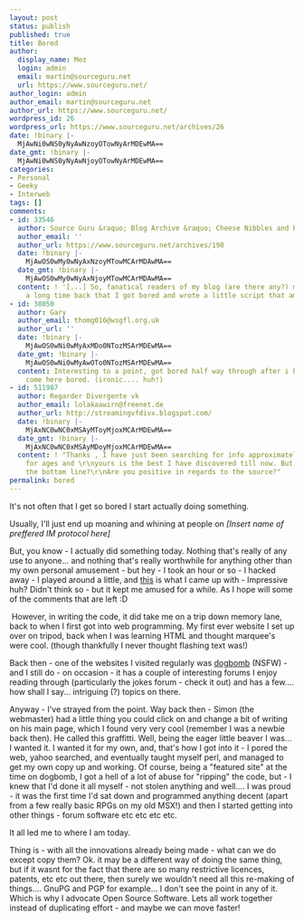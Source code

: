 ```yaml
---
layout: post
status: publish
published: true
title: Bored
author:
  display_name: Mez
  login: admin
  email: martin@sourceguru.net
  url: https://www.sourceguru.net/
author_login: admin
author_email: martin@sourceguru.net
author_url: https://www.sourceguru.net/
wordpress_id: 26
wordpress_url: https://www.sourceguru.net/archives/26
date: !binary |-
  MjAwNi0wNS0yNyAwNzoyOTowNyArMDEwMA==
date_gmt: !binary |-
  MjAwNi0wNS0yNyAwNjoyOTowNyArMDEwMA==
categories:
- Personal
- Geeky
- Interweb
tags: []
comments:
- id: 33546
  author: Source Guru &raquo; Blog Archive &raquo; Cheese Nibbles and Podcasts
  author_email: ''
  author_url: https://www.sourceguru.net/archives/198
  date: !binary |-
    MjAwOS0wMy0wNyAxNzoyMTowMCArMDAwMA==
  date_gmt: !binary |-
    MjAwOS0wMy0wNyAxNjoyMTowMCArMDAwMA==
  content: ! '[...] So, fanatical readers of my blog (are there any?) may remember
    a long time back that I got bored and wrote a little script that amused me. [...]'
- id: 38050
  author: Gary
  author_email: thomg016@wsgfl.org.uk
  author_url: ''
  date: !binary |-
    MjAwOS0wNi0wMyAxMDo0NTozMSArMDEwMA==
  date_gmt: !binary |-
    MjAwOS0wNi0wMyAwOTo0NTozMSArMDEwMA==
  content: Interesting to a point, got bored half way through after i had already
    come here bored. (ironic.... huh!)
- id: 511987
  author: Regarder Divergente vk
  author_email: lolakaawirn@freenet.de
  author_url: http://streamingvfdivx.blogspot.com/
  date: !binary |-
    MjAxNC0wNC0xMSAyMToyMjoxMCArMDEwMA==
  date_gmt: !binary |-
    MjAxNC0wNC0xMSAyMDoyMjoxMCArMDEwMA==
  content: ! "Thanks , I have just been searching for info approximately this topic
    for ages and \r\nyours is the best I have discovered till now. But, what about
    the bottom line?\r\nAre you positive in regards to the source?"
permalink: bored
---
```

<p>It's not often that I get so bored I start actually doing something.</p>
<p>Usually, I'll just end up moaning and whining at people on <em>[Insert name of preffered IM protocol here]</em></p>
<p>But, you know - I actually did something today. Nothing that's really of any use to anyone... and nothing that's really worthwhile for anything other than my own personal amusement - but hey - I took an hour or so - I hacked away - I played around a little, and <a href="http://www.cheesenibbles.com/" target="_blank">this</a> is what I came up with - Impressive huh? Didn't think so - but it kept me amused for a while. As I hope will some of the comments that are left :D</p>
<p> However, in writing the code, it did take me on a trip down memory lane, back to when I first got into web programming. My first ever website I set up over on tripod, back when I was learning HTML and thought marquee's were cool. (though thankfully I never thought flashing text was!)</p>
<p>Back then - one of the websites I visited regularly was <a href="http://www.dogbomb.co.uk/">dogbomb</a> (NSFW) - and I still do - on occasion - it has a couple of interesting forums I enjoy reading through (particularly the jokes forum - check it out) and has a few.... how shall I say... intriguing (?) topics on there.</p>
<p>Anyway - I've strayed from the point. Way back then - Simon (the webmaster) had a little thing you could click on and change a bit of writing on his main page, which I found very very cool (remember I was a newbie back then). He called this graffitti. Well, being the eager little beaver I was... I wanted it. I wanted it for my own, and, that's how I got into it - I pored the web, yahoo searched, and eventually taught myself perl, and managed to get my own copy up and working. Of course, being a "featured site" at the time on dogbomb, I got a hell of a lot of abuse for "ripping" the code, but - I knew that I'd done it all myself - not stolen anything and well.... I was proud - it was the first time I'd sat down and programmed anything decent (apart from a few really basic RPGs on my old MSX!) and then I started getting into other things - forum software etc etc etc etc.</p>
<p>It all led me to where I am today.</p>
<p>Thing is - with all the innovations already being made - what can we do except copy them? Ok. it may be a different way of doing the same thing, but if it wasnt for the fact that there are so many restrictive licences, patents, etc etc out there, then surely we wouldn't need all this re-making of things.... GnuPG and PGP for example... I don't see the point in any of it. Which is why I advocate Open Source Software. Lets all work together instead of duplicating effort - and maybe we can move faster!</p>
